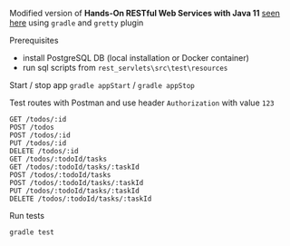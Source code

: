 Modified version of **Hands-On RESTful Web Services with Java 11** [seen here](https://github.com/PacktPublishing/Hands-On-RESTful-Web-Services-with-Java-11) using `gradle` and `gretty` plugin

Prerequisites

- install PostgreSQL DB (local installation or Docker container)
- run sql scripts from `rest_servlets\src\test\resources` 

Start / stop app `gradle appStart` / `gradle appStop`

Test routes with Postman and use header `Authorization` with value `123`

```GET /todos
GET /todos/:id
POST /todos
POST /todos/:id
PUT /todos/:id
DELETE /todos/:id
GET /todos/:todoId/tasks
GET /todos/:todoId/tasks/:taskId
POST /todos/:todoId/tasks
POST /todos/:todoId/tasks/:taskId
PUT /todos/:todoId/tasks/:taskId
DELETE /todos/:todoId/tasks/:taskId
```

Run tests

`gradle test`